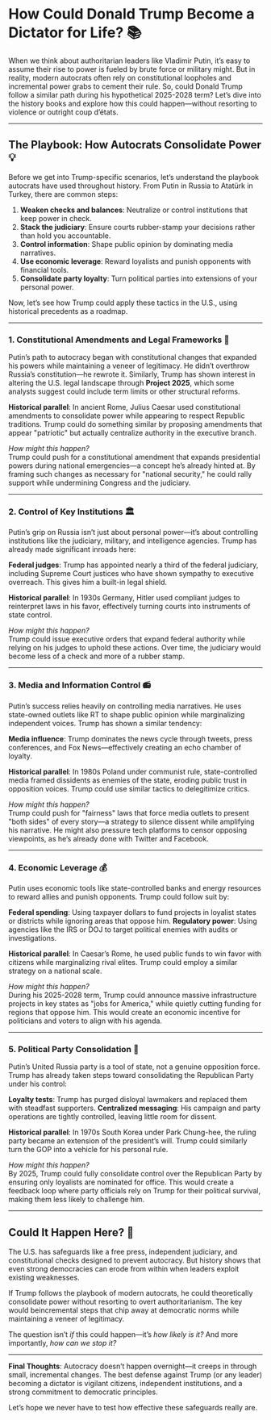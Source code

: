 # How Could Donald Trump Become a Dictator for Life? 📚

When we think about authoritarian leaders like Vladimir Putin, it’s easy to assume their rise to power is fueled by brute force or military might. But in reality, modern autocrats often rely on constitutional loopholes and incremental power grabs to cement their rule. So, could Donald Trump follow a similar path during his hypothetical 2025-2028 term? Let’s dive into the history books and explore how this could happen—without resorting to violence or outright coup d’états.

---

## The Playbook: How Autocrats Consolidate Power 💡

Before we get into Trump-specific scenarios, let’s understand the playbook autocrats have used throughout history. From Putin in Russia to Atatürk in Turkey, there are common steps:

1. **Weaken checks and balances**: Neutralize or control institutions that keep power in check.
2. **Stack the judiciary**: Ensure courts rubber-stamp your decisions rather than hold you accountable.
3. **Control information**: Shape public opinion by dominating media narratives.
4. **Use economic leverage**: Reward loyalists and punish opponents with financial tools.
5. **Consolidate party loyalty**: Turn political parties into extensions of your personal power.

Now, let’s see how Trump could apply these tactics in the U.S., using historical precedents as a roadmap.

---

### 1. Constitutional Amendments and Legal Frameworks 📜

Putin’s path to autocracy began with constitutional changes that expanded his powers while maintaining a veneer of legitimacy. He didn’t overthrow Russia’s constitution—he rewrote it. Similarly, Trump has shown interest in altering the U.S. legal landscape through **Project 2025**, which some analysts suggest could include term limits or other structural reforms.

**Historical parallel**: In ancient Rome, Julius Caesar used constitutional amendments to consolidate power while appearing to respect Republic traditions. Trump could do something similar by proposing amendments that appear "patriotic" but actually centralize authority in the executive branch.

*How might this happen?*  
Trump could push for a constitutional amendment that expands presidential powers during national emergencies—a concept he’s already hinted at. By framing such changes as necessary for "national security," he could rally support while undermining Congress and the judiciary.

---

### 2. Control of Key Institutions 🏛️

Putin’s grip on Russia isn’t just about personal power—it’s about controlling institutions like the judiciary, military, and intelligence agencies. Trump has already made significant inroads here:

**Federal judges**: Trump has appointed nearly a third of the federal judiciary, including Supreme Court justices who have shown sympathy to executive overreach. This gives him a built-in legal shield.

**Historical parallel**: In 1930s Germany, Hitler used compliant judges to reinterpret laws in his favor, effectively turning courts into instruments of state control.

*How might this happen?*  
Trump could issue executive orders that expand federal authority while relying on his judges to uphold these actions. Over time, the judiciary would become less of a check and more of a rubber stamp.

---

### 3. Media and Information Control 📻

Putin’s success relies heavily on controlling media narratives. He uses state-owned outlets like RT to shape public opinion while marginalizing independent voices. Trump has shown a similar tendency:

**Media influence**: Trump dominates the news cycle through tweets, press conferences, and Fox News—effectively creating an echo chamber of loyalty.

**Historical parallel**: In 1980s Poland under communist rule, state-controlled media framed dissidents as enemies of the state, eroding public trust in opposition voices. Trump could use similar tactics to delegitimize critics.

*How might this happen?*  
Trump could push for "fairness" laws that force media outlets to present "both sides" of every story—a strategy to silence dissent while amplifying his narrative. He might also pressure tech platforms to censor opposing viewpoints, as he’s already done with Twitter and Facebook.

---

### 4. Economic Leverage 💰

Putin uses economic tools like state-controlled banks and energy resources to reward allies and punish opponents. Trump could follow suit by:

**Federal spending**: Using taxpayer dollars to fund projects in loyalist states or districts while ignoring areas that oppose him.
**Regulatory power**: Using agencies like the IRS or DOJ to target political enemies with audits or investigations.

**Historical parallel**: In Caesar’s Rome, he used public funds to win favor with citizens while marginalizing rival elites. Trump could employ a similar strategy on a national scale.

*How might this happen?*  
During his 2025-2028 term, Trump could announce massive infrastructure projects in key states as "jobs for America," while quietly cutting funding for regions that oppose him. This would create an economic incentive for politicians and voters to align with his agenda.

---

### 5. Political Party Consolidation 🦺

Putin’s United Russia party is a tool of state, not a genuine opposition force. Trump has already taken steps toward consolidating the Republican Party under his control:

**Loyalty tests**: Trump has purged disloyal lawmakers and replaced them with steadfast supporters.
**Centralized messaging**: His campaign and party operations are tightly controlled, leaving little room for dissent.

**Historical parallel**: In 1970s South Korea under Park Chung-hee, the ruling party became an extension of the president’s will. Trump could similarly turn the GOP into a vehicle for his personal rule.

*How might this happen?*  
By 2025, Trump could fully consolidate control over the Republican Party by ensuring only loyalists are nominated for office. This would create a feedback loop where party officials rely on Trump for their political survival, making them less likely to challenge him.

---

## Could It Happen Here? 🤔

The U.S. has safeguards like a free press, independent judiciary, and constitutional checks designed to prevent autocracy. But history shows that even strong democracies can erode from within when leaders exploit existing weaknesses.

If Trump follows the playbook of modern autocrats, he could theoretically consolidate power without resorting to overt authoritarianism. The key would beincremental steps that chip away at democratic norms while maintaining a veneer of legitimacy.

The question isn’t *if* this could happen—it’s *how likely is it?* And more importantly, *how can we stop it?*

---

**Final Thoughts**: Autocracy doesn’t happen overnight—it creeps in through small, incremental changes. The best defense against Trump (or any leader) becoming a dictator is vigilant citizens, independent institutions, and a strong commitment to democratic principles.

Let’s hope we never have to test how effective these safeguards really are.